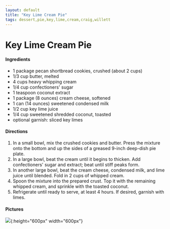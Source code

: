 ```yaml
---
layout: default
title: "Key Lime Cream Pie"
tags: dessert,pie,key,lime,cream,craig,willett
---
```

# Key Lime Cream Pie

#### Ingredients
- 1 package pecan shortbread cookies, crushed (about 2 cups)
- 1/3 cup butter, melted
- 4 cups heavy whipping cream
- 1/4 cup confectioners' sugar
- 1 teaspoon coconut extract
- 1 package (8 ounces) cream cheese, softened
- 1 can (14 ounces) sweetened condensed milk
- 1/2 cup key lime juice
- 1/4 cup sweetened shredded coconut, toasted
- optional garnish: sliced key limes

#### Directions
1. In a small bowl, mix the crushed cookies and butter. Press the mixture onto the bottom and up the sides of a greased 9-inch deep-dish pie plate.
2. In a large bowl, beat the cream until it begins to thicken. Add confectioners' sugar and extract; beat until stiff peaks form.
3. In another large bowl, beat the cream cheese, condensed milk, and lime juice until blended. Fold in 2 cups of whipped cream.
4. Spoon the mixture into the prepared crust. Top it with the remaining whipped cream, and sprinkle with the toasted coconut.
5. Refrigerate until ready to serve, at least 4 hours. If desired, garnish with limes.

#### Pictures
![]({{site.github.url}}/Desserts/Images/KeyLimeCreamPie.jpeg){:height="600px" width="600px"}
